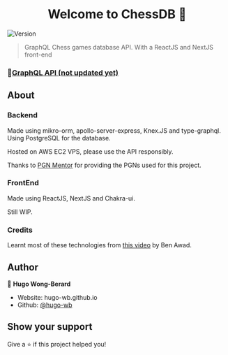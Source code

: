 <h1 align="center">Welcome to ChessDB 👋</h1>
<p>
  <img alt="Version" src="https://img.shields.io/badge/version-0.1-blue.svg?cacheSeconds=2592000" />
</p>

> GraphQL Chess games database API. With a ReactJS and NextJS front-end

<!-- ### 🏠 [Homepage](https://hugo-wb.github.io/ChessDB) -->

### 🧪[GraphQL API (not updated yet)](http://35.174.144.128:4000/graphql) 

## About

### Backend

Made using mikro-orm, apollo-server-express, Knex.JS and type-graphql.
Using PostgreSQL for the database.

Hosted on AWS EC2 VPS, please use the API responsibly.

Thanks to [PGN Mentor](http://www.pgnmentor.com/) for providing the PGNs used for this project.

### FrontEnd

Made using ReactJS, NextJS and Chakra-ui.

Still WIP.


### Credits

Learnt most of these technologies from [this video](https://youtu.be/I6ypD7qv3Z8) by Ben Awad.

## Author

👤 **Hugo Wong-Berard**

- Website: hugo-wb.github.io
- Github: [@hugo-wb](https://github.com/hugo-wb)

## Show your support

Give a ⭐️ if this project helped you!

<!-- ***
_This README was generated with ❤️ by [readme-md-generator](https://github.com/kefranabg/readme-md-generator)_ -->
